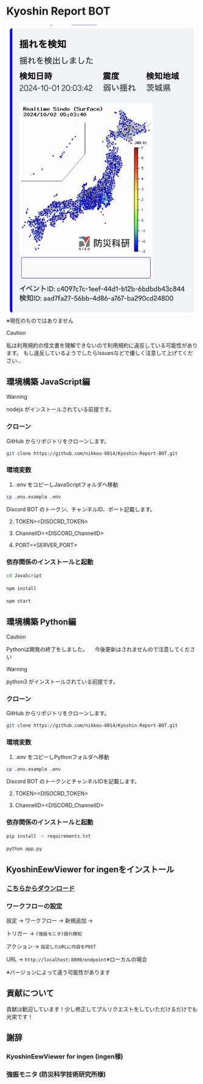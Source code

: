 # Kyoshin Report BOT

<div style="text-align: center;">
    <img src="screenshot.png" alt="Kyoshin Report BOT Screenshot" style="max-width: 100%; height: auto;">
</div>
※現在のものではありません

> [!CAUTION]
> 私は利用規約の怪文書を理解できないので利用規約に違反している可能性があります。
> もし違反しているようでしたらIssuesなどで優しく注意して上げてください...

## 環境構築 JavaScript編

> [!WARNING]
> nodejs がインストールされている前提です。

### クローン

GitHub からリポジトリをクローンします。

```bash
git clone https://github.com/nikkou-0814/Kyoshin-Report-BOT.git
```

### 環境変数

1. .env をコピーしJavaScriptフォルダへ移動

```bash
cp .env.example .env
```

Discord BOT のトークン、チャンネルID、ポート記載します。

2. TOKEN=<DISOCRD_TOKEN>

3. ChannelID=<DISCORD_ChannelID>

4. PORT=<SERVER_PORT>

### 依存関係のインストールと起動

```bash
cd JavaScript

npm install

npm start
```

## 環境構築 Python編
> [!CAUTION]
> Pythonは開発の終了をしました。
>　今後更新はされませんので注意してください

> [!WARNING]
> python3 がインストールされている前提です。

### クローン

GitHub からリポジトリをクローンします。

```bash
git clone https://github.com/nikkou-0814/Kyoshin-Report-BOT.git
```

### 環境変数

1. .env をコピーしPythonフォルダへ移動

```bash
cp .env.example .env
```

Discord BOT のトークンとチャンネルIDを記載します。

2. TOKEN=<DISOCRD_TOKEN>

3. ChannelID=<DISCORD_ChannelID>

### 依存関係のインストールと起動

```bash
pip install -r requirements.txt

python app.py
```

## KyoshinEewViewer for ingenをインストール

### <a href="https://github.com/ingen084/KyoshinEewViewerIngen">こちらからダウンロード</a>

### ワークフローの設定

設定 → ワークフロー → 新規追加 →

トリガー → ```(強振モニタ)揺れ検知```

アクション → ```指定したURLに内容をPOST```

URL → ```http://localhost:8000/endpoint```※ローカルの場合

※バージョンによって違う可能性があります

## 貢献について

貢献は歓迎しています！少し修正してプルリクエストをしていただけるだけでも光栄です！

## 謝辞

### KyoshinEewViewer for ingen (ingen様)
### 強振モニタ (防災科学技術研究所様)
